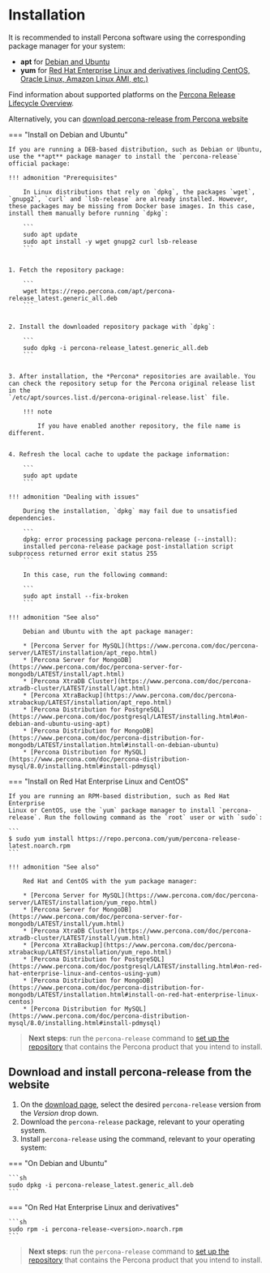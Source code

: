 # Installation


It is recommended to install Percona software
using the corresponding package manager for your system:


* **apt** for [Debian and Ubuntu](#install-on-debian-and-ubuntu)
* **yum** for [Red Hat Enterprise Linux and derivatives
(including CentOS, Oracle Linux, Amazon Linux AMI, etc.)](#install-on-red-hat-enterprise-linux-and-centos)

Find information about supported platforms on the [Percona Release Lifecycle Overview](https://www.percona.com/services/policies/percona-software-support-lifecycle#support).

Alternatively, you can [download percona-release from Percona website](#download-from-percona-website)

=== "Install on Debian and Ubuntu"

    If you are running a DEB-based distribution, such as Debian or Ubuntu,
    use the **apt** package manager to install the `percona-release`
    official package:

    !!! admonition "Prerequisites"

        In Linux distributions that rely on `dpkg`, the packages `wget`, `gnupg2`, `curl` and `lsb-release` are already installed. However, these packages may be missing from Docker base images. In this case, install them manually before running `dpkg`:

        ```
        sudo apt update
        sudo apt install -y wget gnupg2 curl lsb-release 
        ```


    1. Fetch the repository package:

        ```
        wget https://repo.percona.com/apt/percona-release_latest.generic_all.deb
        ```


    2. Install the downloaded repository package with `dpkg`:

        ```
        sudo dpkg -i percona-release_latest.generic_all.deb
        ```


    3. After installation, the *Percona* repositories are available. You
    can check the repository setup for the Percona original release list in the
    `/etc/apt/sources.list.d/percona-original-release.list` file.

        !!! note
       
            If you have enabled another repository, the file name is different.


    4. Refresh the local cache to update the package information:

        ```
        sudo apt update
        ```

    !!! admonition "Dealing with issues"

        During the installation, `dpkg` may fail due to unsatisfied dependencies.

        ```
        dpkg: error processing package percona-release (--install):
        installed percona-release package post-installation script subprocess returned error exit status 255
        ```

        In this case, run the following command:

        ```
        sudo apt install --fix-broken
        ```

    !!! admonition "See also"

        Debian and Ubuntu with the apt package manager:

        * [Percona Server for MySQL](https://www.percona.com/doc/percona-server/LATEST/installation/apt_repo.html)
        * [Percona Server for MongoDB](https://www.percona.com/doc/percona-server-for-mongodb/LATEST/install/apt.html)
        * [Percona XtraDB Cluster](https://www.percona.com/doc/percona-xtradb-cluster/LATEST/install/apt.html)
        * [Percona XtraBackup](https://www.percona.com/doc/percona-xtrabackup/LATEST/installation/apt_repo.html)
        * [Percona Distribution for PostgreSQL](https://www.percona.com/doc/postgresql/LATEST/installing.html#on-debian-and-ubuntu-using-apt)
        * [Percona Distribution for MongoDB](https://www.percona.com/doc/percona-distribution-for-mongodb/LATEST/installation.html#install-on-debian-ubuntu)
        * [Percona Distribution for MySQL](https://www.percona.com/doc/percona-distribution-mysql/8.0/installing.html#install-pdmysql)

=== "Install on Red Hat Enterprise Linux and CentOS"

    If you are running an RPM-based distribution, such as Red Hat Enterprise
    Linux or CentOS, use the `yum` package manager to install `percona-release`. Run the following command as the `root` user or with `sudo`:

    ```
    $ sudo yum install https://repo.percona.com/yum/percona-release-latest.noarch.rpm
    ```

    !!! admonition "See also"

        Red Hat and CentOS with the yum package manager:

        * [Percona Server for MySQL](https://www.percona.com/doc/percona-server/LATEST/installation/yum_repo.html)
        * [Percona Server for MongoDB](https://www.percona.com/doc/percona-server-for-mongodb/LATEST/install/yum.html)
        * [Percona XtraDB Cluster](https://www.percona.com/doc/percona-xtradb-cluster/LATEST/install/yum.html)
        * [Percona XtraBackup](https://www.percona.com/doc/percona-xtrabackup/LATEST/installation/yum_repo.html)
        * [Percona Distribution for PostgreSQL](https://www.percona.com/doc/postgresql/LATEST/installing.html#on-red-hat-enterprise-linux-and-centos-using-yum)
        * [Percona Distribution for MongoDB](https://www.percona.com/doc/percona-distribution-for-mongodb/LATEST/installation.html#install-on-red-hat-enterprise-linux-centos)
        * [Percona Distribution for MySQL](https://www.percona.com/doc/percona-distribution-mysql/8.0/installing.html#install-pdmysql) 

> **Next steps**:  run the ``percona-release`` command to
    [set up the repository](#usage) that contains the Percona product that you intend to install.
 
## Download and install percona-release from the website

1. On the [download page](https://www.percona.com/downloads/percona-release/), select the desired `percona-release` version from the _Version_ drop down.
2. Download the `percona-release` package, relevant to your operating system. 
3. Install `percona-release` using the command, relevant to your operating system:

=== "On Debian and Ubuntu"

    ```sh
    sudo dpkg -i percona-release_latest.generic_all.deb
    ```

=== "On Red Hat Enterprise Linux and derivatives"

    ```sh
    sudo rpm -i percona-release-<version>.noarch.rpm
    ```

> **Next steps**:  run the ``percona-release`` command to
    [set up the repository](#usage) that contains the Percona product that you intend to install.
